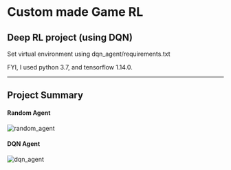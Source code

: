 # Custom made Game RL

## <b>Deep RL project (using DQN)</b>

Set virtual environment using dqn_agent/requirements.txt

FYI, I used python 3.7, and tensorflow 1.14.0.

---

## Project Summary
#### Random Agent
![random_agent](https://user-images.githubusercontent.com/47654007/174427079-eeb41aa8-1bf5-4c14-93b6-e03311259b71.gif)


#### DQN Agent
![dqn_agent](https://user-images.githubusercontent.com/47654007/174427076-e9ddc664-8f1a-4721-b3b9-2b1a0466d9ae.gif)
